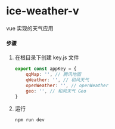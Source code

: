 # ice-weather-v
vue 实现的天气应用

#### 步骤

1. 在根目录下创建 key.js 文件

    ```js
    export const appKey = {
        qqMap: '', // 腾讯地图
        qWeather: '', // 和风天气
        openWeather: '', // openWeather
        geo: '', // 和风天气 Geo
    }
    ```

2. 运行

    ```
    npm run dev
    ```